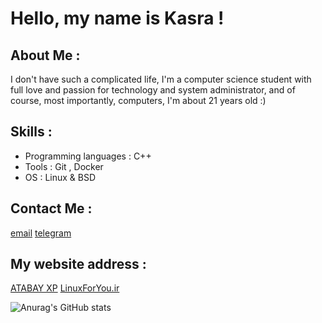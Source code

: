 # Hello, my name is Kasra !

## About Me :

I don't have such a complicated life, I'm a computer science student with full love and passion for technology and system administrator, and of course, most importantly, computers, I'm about 21 years old :)

## Skills :
* Programming languages : C++
* Tools : Git , Docker
* OS : Linux & BSD

## Contact Me :
[email](abbaszadehkasra92@gmail.com)
[telegram](t.me/reiskasra)

## My website address‌ :
[ATABAY XP](www.atabayxp.com) 
[LinuxForYou.ir](www.linuxforyou.ir)

![Anurag's GitHub stats](https://github-readme-stats.vercel.app/api?username=reiskasra&show_icons=true&theme=gruvbox)
